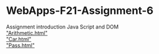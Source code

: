 # WebApps-F21-Assignment-6
Assignment introduction Java Script and DOM
<br>
["Arithmetic.html" ](https://github.com/44-563-WebApps-F21/webapps-f21-assignment-6-RaviTeja-Yethappu/blob/main/arithmetic.html)
<br>
["Car.html" ](https://github.com/44-563-WebApps-F21/webapps-f21-assignment-6-RaviTeja-Yethappu/blob/main/car.html)
<br>
["Pass.html" ](https://github.com/44-563-WebApps-F21/webapps-f21-assignment-6-RaviTeja-Yethappu/blob/main/pass.html)



